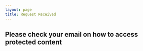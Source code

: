```yaml
---
layout: page
title: Request Received
---
```


<h2>Please check your email on how to access protected content</h2>